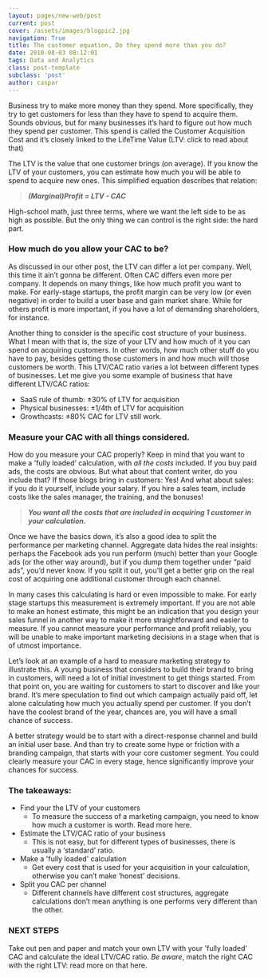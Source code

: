 ```yaml
---
layout: pages/new-web/post
current: post
cover: /assets/images/blogpic2.jpg
navigation: True
title: The customer equation, Do they spend more than you do?
date: 2018-08-03 08:12:01
tags: Data and Analytics
class: post-template
subclass: 'post'
author: caspar
---
```


Business try to make more money than they spend. More specifically, they try to get customers for less than they have to spend to acquire them. Sounds obvious, but for many businesses it’s hard to figure out how much they spend per customer. This spend is called the Customer Acquisition Cost and it’s closely linked to the LifeTime Value (LTV: click to read about that)

The LTV is the value that one customer brings (on average). If you know the LTV of your customers, you can estimate how much you will be able to spend to acquire new ones. This simplified equation describes that relation:

<blockquote><i><b>(Marginal)Profit = LTV - CAC</b></i></blockquote>

High-school math, just three terms, where we want the left side to be as high as possible. But the only thing we can control is the right side: the hard part.

### How much do you allow your CAC to be?

As discussed in our other post, the LTV can differ a lot per company. Well, this time it ain’t gonna be different. Often CAC differs even more per company. It depends on many things, like how much profit you want to make. For early-stage startups, the profit margin can be very low (or even negative) in order to build a user base and gain market share. While for others profit is more important, if you have a lot of demanding shareholders, for instance. 

Another thing to consider is the specific cost structure of your business. What I mean with that is, the size of your LTV and how much of it you can spend on acquiring customers. In other words, how much other stuff do you have to pay, besides getting those customers in and how much will those customers be worth. This LTV/CAC ratio varies a lot between different types of businesses. 
Let me give you some example of business that have different LTV/CAC ratios:

- SaaS rule of thumb: ±30% of LTV for acquisition
- Physical businesses: ±1/4th of LTV for acquisition 
- Growthcasts: ±80% CAC for LTV still work.


### Measure your CAC with all things considered.

How do you measure your CAC properly? Keep in mind that you want to make a 'fully loaded’ calculation, with *all the costs* included. If you buy paid ads, the costs are obvious. But what about that content writer, do you include that? If those blogs bring in customers: Yes! And what about sales: if you do it yourself, include your salary. If you hire a sales team, include costs like the sales manager, the training, and the bonuses! 

<blockquote><i><b>You want all the costs that are included in acquiring 1 customer in your calculation.</b></i></blockquote>

Once we have the basics down, it’s also a good idea to split the performance per marketing channel. Aggregate data hides the real insights: perhaps the Facebook ads you run perform (much) better than your Google ads (or the other way around), but if you dump them together under “paid ads”, you’d never know. If you split it out, you’ll get a better grip on the real cost of acquiring one additional customer through each channel. 

In many cases this calculating is hard or even impossible to make. For early stage startups this measurement is extremely important. If you are not able to make an honest estimate, this might be an indication that you design your sales funnel in another way to make it more straightforward and easier to measure. If you cannot measure your performance and profit reliably, you will be unable to make important marketing decisions in a stage when that is of utmost importance. 

Let’s look at an example of a hard to measure marketing strategy to illustrate this. A young business that considers to build their brand to bring in customers, will need a lot of initial investment to get things started. From that point on, you are waiting for customers to start to discover and like your brand. It’s mere speculation to find out which campaign actually paid off, let alone calculating how much you actually spend per customer. If you don’t have the coolest brand of the year, chances are, you will have a small chance of success.

A better strategy would be to start with a direct-response channel and build an initial user base. And than try to create some hype or friction with a branding campaign, that starts with your core customer segment. You could clearly measure your CAC in every stage, hence significantly improve your chances for success.


### The takeaways:
- Find your the LTV of your customers
  - To measure the success of a marketing campaign, you need to know how much a customer is worth. Read more here.
- Estimate the LTV/CAC ratio of your business
  - This is not easy, but for different types of businesses, there is usually a ‘standard’ ratio.
- Make a 'fully loaded' calculation
  - Get every cost that is used for your acquisition in your calculation, otherwise you can’t make ‘honest’ decisions.
- Split you CAC per channel
  - Different channels have different cost structures, aggregate calculations don’t mean anything is one performs very different than the other.


### NEXT STEPS

Take out pen and paper and match your own LTV with your 'fully loaded' CAC and calculate the ideal LTV/CAC ratio. *Be aware*, match the right CAC with the right LTV: read more on that here.
